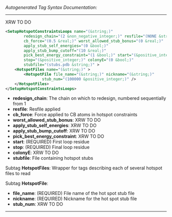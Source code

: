 <!-- THIS IS AN AUTOGENERATED FILE: Don't edit it directly, instead change the schema definition in the code itself. -->

_Autogenerated Tag Syntax Documentation:_

---
XRW TO DO

```xml
<SetupHotspotConstraintsLoops name="(&string;)"
        redesign_chain="(2 &non_negative_integer;)" resfile="(NONE &string;)"
        cb_force="(0.5 &real;)" worst_allowed_stub_bonus="(0 &real;)"
        apply_stub_self_energies="(0 &bool;)"
        apply_stub_bump_cutoff="(10 &real;)"
        pick_best_energy_constraint="(1 &bool;)" start="(&positive_integer;)"
        stop="(&positive_integer;)" colonyE="(0 &bool;)"
        stubfile="(stubs.pdb &string;)" >
    <HotspotFiles name="(&string;)" >
        <HotspotFile file_name="(&string;)" nickname="(&string;)"
                stub_num="(100000 &positive_integer;)" />
    </HotspotFiles>
</SetupHotspotConstraintsLoops>
```

-   **redesign_chain**: The chain on which to redesign, numbered sequentially from 1
-   **resfile**: Resfile applied
-   **cb_force**: Force applied to CB atoms in hotspot constraints
-   **worst_allowed_stub_bonus**: XRW TO DO
-   **apply_stub_self_energies**: XRW TO DO
-   **apply_stub_bump_cutoff**: XRW TO DO
-   **pick_best_energy_constraint**: XRW TO DO
-   **start**: (REQUIRED) First loop residue
-   **stop**: (REQUIRED) Final loop residue
-   **colonyE**: XRW TO DO
-   **stubfile**: File containing hotspot stubs


Subtag **HotspotFiles**:   Wrapper for tags describing each of several hotspot files to read



Subtag **HotspotFile**:   

-   **file_name**: (REQUIRED) File name of the hot spot stub file
-   **nickname**: (REQUIRED) Nickname for the hot spot stub file
-   **stub_num**: XRW TO DO

---
